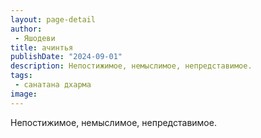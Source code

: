 ```yaml
---
layout: page-detail
author:
 - Яшодеви
title: ачинтья
publishDate: "2024-09-01"
description: Непостижимое, немыслимое, непредставимое.
tags:
 - санатана дхарма
image: 
---
```


Непостижимое, немыслимое, непредставимое.

